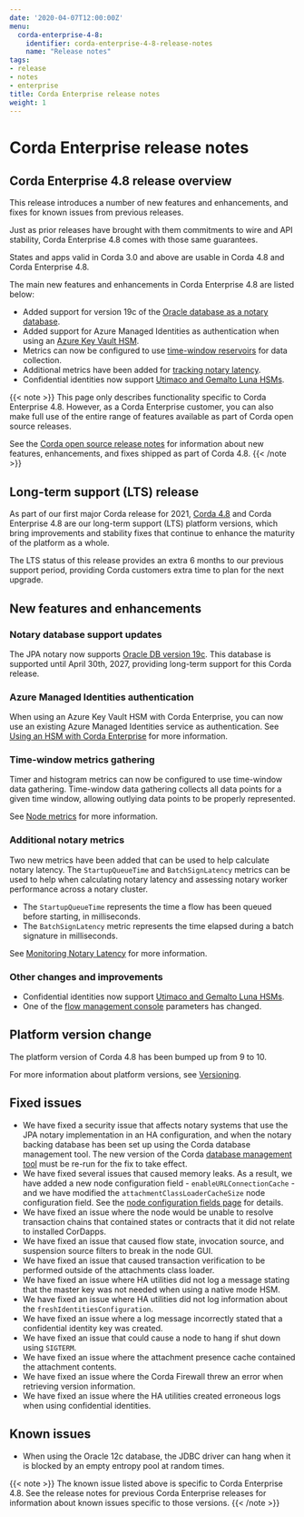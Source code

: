```yaml
---
date: '2020-04-07T12:00:00Z'
menu:
  corda-enterprise-4-8:
    identifier: corda-enterprise-4-8-release-notes
    name: "Release notes"
tags:
- release
- notes
- enterprise
title: Corda Enterprise release notes
weight: 1
---
```



# Corda Enterprise release notes

## Corda Enterprise 4.8 release overview

This release introduces a number of new features and enhancements, and fixes for known issues from previous releases.

Just as prior releases have brought with them commitments to wire and API stability, Corda Enterprise 4.8 comes with those same guarantees.

States and apps valid in Corda 3.0 and above are usable in Corda 4.8 and Corda Enterprise 4.8.

The main new features and enhancements in Corda Enterprise 4.8 are listed below:

* Added support for version 19c of the [Oracle database as a notary database](#notary-database-support-updates).
* Added support for Azure Managed Identities as authentication when using an [Azure Key Vault HSM](#azure-managed-identities-authentication).
* Metrics can now be configured to use [time-window reservoirs](#time-window-metrics-gathering) for data collection.
* Additional metrics have been added for [tracking notary latency](#additional-notary-metrics).
* Confidential identities now support [Utimaco and Gemalto Luna HSMs](platform-support-matrix.md#hardware-security-modules-hsm).

{{< note >}}
This page only describes functionality specific to Corda Enterprise 4.8. However, as a Corda Enterprise customer, you can also make full use of the entire range of features available as part of Corda open source releases.

See the [Corda open source release notes](../../corda-os/4.8/release-notes.md) for information about new features, enhancements, and fixes shipped as part of Corda 4.8.
{{< /note >}}

## Long-term support (LTS) release

As part of our first major Corda release for 2021, [Corda 4.8](../../corda-os/4.8/release-notes.md) and Corda Enterprise 4.8 are our long-term support (LTS) platform versions, which bring improvements and stability fixes that continue to enhance the maturity of the platform as a whole.

The LTS status of this release provides an extra 6 months to our previous support period, providing Corda customers extra time to plan for the next upgrade.

## New features and enhancements

### Notary database support updates

The JPA notary now supports [Oracle DB version 19c](platform-support-matrix.md#jpa-notary-databases). This database is supported until April 30th, 2027, providing long-term support for this Corda release.

### Azure Managed Identities authentication

When using an Azure Key Vault HSM with Corda Enterprise, you can now use an existing Azure Managed Identities service as authentication. See [Using an HSM with Corda Enterprise](node/operating/cryptoservice-configuration.md#azure-keyvault) for more information.

### Time-window metrics gathering

Timer and histogram metrics can now be configured to use time-window data gathering. Time-window data gathering collects all data points for a given time window, allowing outlying data points to be properly represented.

See [Node metrics](node-metrics.md) for more information.

### Additional notary metrics

Two new metrics have been added that can be used to help calculate notary latency. The `StartupQueueTime` and `BatchSignLatency` metrics can be used to help when calculating notary latency and assessing notary worker performance across a notary cluster.

* The `StartupQueueTime` represents the time a flow has been queued before starting, in milliseconds.
* The `BatchSignLatency` metric represents the time elapsed during a batch signature in milliseconds.

See [Monitoring Notary Latency](notary/faq/notary-latency-monitoring.md) for more information.

### Other changes and improvements

* Confidential identities now support [Utimaco and Gemalto Luna HSMs](platform-support-matrix.md#hardware-security-modules-hsm).
* One of the [flow management console](node/node-flow-management-console.md) parameters has changed.

## Platform version change

The platform version of Corda 4.8 has been bumped up from 9 to 10.

For more information about platform versions, see [Versioning](cordapps/versioning.md).

## Fixed issues

* We have fixed a security issue that affects notary systems that use the JPA notary implementation in an HA configuration, and when the notary backing database has been set up using the Corda database management tool. The new version of the Corda [database management tool](database-management-tool.md) must be re-run for the fix to take effect.
* We have fixed several issues that caused memory leaks. As a result, we have added a new node configuration field - `enableURLConnectionCache` - and we have modified the `attachmentClassLoaderCacheSize` node configuration field. See the [node configuration fields page](node/setup/corda-configuration-fields.md#enterpriseconfiguration) for details.
* We have fixed an issue where the node would be unable to resolve transaction chains that contained states or contracts that it did not relate to installed CorDapps.
* We have fixed an issue that caused flow state, invocation source, and suspension source filters to break in the node GUI.
* We have fixed an issue that caused transaction verification to be performed outside of the attachments class loader.
* We have fixed an issue where HA utilities did not log a message stating that the master key was not needed when using a native mode HSM.
* We have fixed an issue where HA utilities did not log information about the `freshIdentitiesConfiguration`.
* We have fixed an issue where a log message incorrectly stated that a confidential identity key was created.
* We have fixed an issue that could cause a node to hang if shut down using `SIGTERM`.
* We have fixed an issue where the attachment presence cache contained the attachment contents.
* We have fixed an issue where the Corda Firewall threw an error when retrieving version information.
* We have fixed an issue where the HA utilities created erroneous logs when using confidential identities.

## Known issues

* When using the Oracle 12c database, the JDBC driver can hang when it is blocked by an empty entropy pool at random times.

{{< note >}}
The known issue listed above is specific to Corda Enterprise 4.8. See the release notes for previous Corda Enterprise releases for information about known issues specific to those versions.
{{< /note >}}
